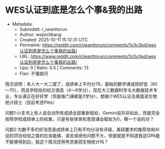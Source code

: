 # WES认证到底是怎么个事&我的出路

- Metadata:
  - Subreddit: r_iwanttorun
  - Author: wojioclibang
  - Created: 2025-10-11 15:12:31 UTC
  - Permalink: https://reddit.com/r/iwanttorun/comments/1o3y3pd/wes认证到底是怎么个事我的出路/
  - URL: https://www.reddit.com/r/iwanttorun/comments/1o3y3pd/wes认证到底是怎么个事我的出路/
  - Ups: 0 | Ratio: 0.5 | Comments: 13
  - Flair: 不懂就问


情况说明：本人大一大二摆了，成绩单上平均分79，基础的数学课成绩好低（60～70），而且学校给的权又很高（4～6学分），现在大三数据科学与大数据技术专业，专业课正在好好学（但是每门课都是3学分），想搞个WES认证去美国读生物统计硕士（目前考虑Pitts）

问题1:小支书上有人说会对所有成绩全部重新赋权，Gemini说并非如此，而是完全按照学校成绩单上的权重，只是有些体育和思政课会赋权为0，哪一个说的对？

问题2:为数不多的好消息是成绩单上只有平均分没有评级，美硕要求的推荐信和AI说的项目经验之类的应该能搞，语言成绩也问题不大，但是就是不知道我这GPA能不能够得到边，我这个情况还用考虑美硕生物统计吗？


